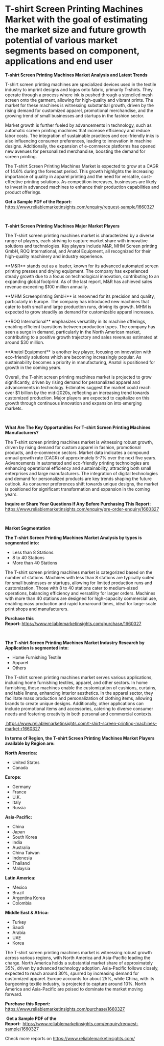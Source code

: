 <p><h1>T-shirt Screen Printing Machines Market with the goal of estimating the market size and future growth potential of various market segments based on component, applications and end user</h1></p><p><strong>T-shirt Screen Printing Machines Market Analysis and Latest Trends</strong></p>
<p><p>T-shirt screen printing machines are specialized devices used in the textile industry to imprint designs and logos onto fabric, primarily T-shirts. They operate through a process where ink is pushed through a stenciled mesh screen onto the garment, allowing for high-quality and vibrant prints. The market for these machines is witnessing substantial growth, driven by the rising demand for customized apparel, promotional merchandise, and the growing trend of small businesses and startups in the fashion sector.</p><p>Market growth is further fueled by advancements in technology, such as automatic screen printing machines that increase efficiency and reduce labor costs. The integration of sustainable practices and eco-friendly inks is also influencing consumer preferences, leading to innovation in machine designs. Additionally, the expansion of e-commerce platforms has opened new avenues for personalized merchandise, boosting the demand for screen printing.</p><p>The T-shirt Screen Printing Machines Market is expected to grow at a CAGR of 14.6% during the forecast period. This growth highlights the increasing importance of quality in apparel printing and the need for versatile, cost-effective printing solutions. As competition increases, businesses are likely to invest in advanced machines to enhance their production capabilities and product offerings.</p></p>
<p><strong>Get a Sample PDF of the Report:&nbsp;</strong> <a href="https://www.reliablemarketinsights.com/enquiry/request-sample/1660327?utm_campaign=1938&utm_medium=2&utm_source=Github&utm_content=ia&utm_term=29032025&utm_id=t-shirt-screen-printing-machines">https://www.reliablemarketinsights.com/enquiry/request-sample/1660327</a></p>
<p>&nbsp;</p>
<p><strong>T-shirt Screen Printing Machines Major Market Players</strong></p>
<p><p>The T-shirt screen printing machines market is characterized by a diverse range of players, each striving to capture market share with innovative solutions and technologies. Key players include M&R, MHM Screen printing GmbH, ROQ International, and Anatol Equipment, all recognized for their high-quality machinery and industry experience.</p><p>**M&R** stands out as a leader, known for its advanced automated screen printing presses and drying equipment. The company has experienced steady growth due to a focus on technological innovation, contributing to an expanding global footprint. As of the last report, M&R has achieved sales revenue exceeding $100 million annually.</p><p>**MHM Screenprinting GmbH** is renowned for its precision and quality, particularly in Europe. The company has introduced new machines that cater to both small and large production runs, driving its growth. MHM is expected to grow steadily as demand for customizable apparel increases.</p><p>**ROQ International** emphasizes versatility in its machine offerings, enabling efficient transitions between production types. The company has seen a surge in demand, particularly in the North American market, contributing to a positive growth trajectory and sales revenues estimated at around $30 million.</p><p>**Anatol Equipment** is another key player, focusing on innovation with eco-friendly solutions which are becoming increasingly popular. As sustainability becomes a priority in manufacturing, Anatol is positioned for growth in the coming years.</p><p>Overall, the T-shirt screen printing machines market is projected to grow significantly, driven by rising demand for personalized apparel and advancements in technology. Estimates suggest the market could reach over $1 billion by the mid-2020s, reflecting an increasing trend towards customized production. Major players are expected to capitalize on this growth through continuous innovation and expansion into emerging markets.</p></p>
<p>&nbsp;</p>
<p><strong>What Are The Key Opportunities For T-shirt Screen Printing Machines Manufacturers?</strong></p>
<p><p>The T-shirt screen printing machines market is witnessing robust growth, driven by rising demand for custom apparel in fashion, promotional products, and e-commerce sectors. Market data indicates a compound annual growth rate (CAGR) of approximately 5-7% over the next five years. Advancements in automated and eco-friendly printing technologies are enhancing operational efficiency and sustainability, attracting both small enterprises and large manufacturers. The integration of digital technologies and demand for personalized products are key trends shaping the future outlook. As consumer preferences shift towards unique designs, the market is positioned for significant transformation and expansion in the coming years.</p></p>
<p><strong>Inquire or Share Your Questions If Any Before Purchasing This Report:</strong> <a href="https://www.reliablemarketinsights.com/enquiry/pre-order-enquiry/1660327?utm_campaign=1938&utm_medium=2&utm_source=Github&utm_content=ia&utm_term=29032025&utm_id=t-shirt-screen-printing-machines">https://www.reliablemarketinsights.com/enquiry/pre-order-enquiry/1660327</a></p>
<p>&nbsp;</p>
<p><strong>Market Segmentation</strong></p>
<p><strong>The T-shirt Screen Printing Machines Market Analysis by types is segmented into:</strong></p>
<p><ul><li>Less than 8 Stations</li><li>8 to 40 Stations</li><li>More than 40 Stations</li></ul></p>
<p><p>The T-shirt screen printing machines market is categorized based on the number of stations. Machines with less than 8 stations are typically suited for small businesses or startups, allowing for limited production runs and customization. Those with 8 to 40 stations cater to medium-sized operations, balancing efficiency and versatility for larger orders. Machines with more than 40 stations are designed for high-capacity commercial use, enabling mass production and rapid turnaround times, ideal for large-scale print shops and manufacturers.</p></p>
<p><strong>Purchase this Report:&nbsp;</strong><a href="https://www.reliablemarketinsights.com/purchase/1660327?utm_campaign=1938&utm_medium=2&utm_source=Github&utm_content=ia&utm_term=29032025&utm_id=t-shirt-screen-printing-machines">https://www.reliablemarketinsights.com/purchase/1660327</a></p>
<p>&nbsp;</p>
<p><strong>The T-shirt Screen Printing Machines Market Industry Research by Application is segmented into:</strong></p>
<p><ul><li>Home Furnishing Textile</li><li>Apparel</li><li>Others</li></ul></p>
<p><p>The T-shirt screen printing machines market serves various applications, including home furnishing textiles, apparel, and other sectors. In home furnishing, these machines enable the customization of cushions, curtains, and table linens, enhancing interior aesthetics. In the apparel sector, they facilitate mass production and personalization of clothing items, allowing brands to create unique designs. Additionally, other applications can include promotional items and accessories, catering to diverse consumer needs and fostering creativity in both personal and commercial contexts.</p></p>
<p><a href="https://www.reliablemarketinsights.com/t-shirt-screen-printing-machines-market-r1660327?utm_campaign=1938&utm_medium=2&utm_source=Github&utm_content=ia&utm_term=29032025&utm_id=t-shirt-screen-printing-machines">&nbsp;https://www.reliablemarketinsights.com/t-shirt-screen-printing-machines-market-r1660327</a></p>
<p><strong>In terms of Region, the T-shirt Screen Printing Machines Market Players available by Region are:</strong></p>
<p>
    <p> <strong> North America: </strong>
        <ul>
            <li>United States</li>
            <li>Canada</li>
        </ul>
        </p> 
    <p> <strong> Europe: </strong>
        <ul>
            <li>Germany</li>
            <li>France</li>
            <li>U.K.</li>
            <li>Italy</li>
            <li>Russia</li>
        </ul>
        </p> 
    <p> <strong> Asia-Pacific: </strong>
        <ul>
            <li>China</li>
            <li>Japan</li>
            <li>South Korea</li>
            <li>India</li>
            <li>Australia</li>
            <li>China Taiwan</li>
            <li>Indonesia</li>
            <li>Thailand</li>
            <li>Malaysia</li>
        </ul>
        </p> 
    <p> <strong> Latin America: </strong>
        <ul>
            <li>Mexico</li>
            <li>Brazil</li>
            <li>Argentina Korea</li>
            <li>Colombia</li>
        </ul>
        </p> 
    <p> <strong> Middle East & Africa: </strong>
        <ul>
            <li>Turkey</li>
            <li>Saudi</li>
            <li>Arabia</li>
            <li>UAE</li>
            <li>Korea</li>
        </ul>
    </p>
    </p>
<p><p>The T-shirt screen printing machines market is witnessing robust growth across various regions, with North America and Asia-Pacific leading the charge. North America holds a substantial market share of approximately 35%, driven by advanced technology adoption. Asia-Pacific follows closely, expected to reach around 30%, spurred by increasing demand for customized apparel. Europe accounts for about 25%, while China, with its burgeoning textile industry, is projected to capture around 10%. North America and Asia-Pacific are poised to dominate the market moving forward.</p></p>
<p><strong>Purchase this Report: </strong><a href="https://www.reliablemarketinsights.com/purchase/1660327?utm_campaign=1938&utm_medium=2&utm_source=Github&utm_content=ia&utm_term=29032025&utm_id=t-shirt-screen-printing-machines">https://www.reliablemarketinsights.com/purchase/1660327</a></p>
<p>&nbsp;<strong>Get a Sample PDF of the Report:&nbsp;&nbsp;</strong><a href="https://www.reliablemarketinsights.com/enquiry/request-sample/1660327?utm_campaign=1938&utm_medium=2&utm_source=Github&utm_content=ia&utm_term=29032025&utm_id=t-shirt-screen-printing-machines">https://www.reliablemarketinsights.com/enquiry/request-sample/1660327</a></p>
<p><strong></strong></p>
<p>Check more reports on <a href="https://www.reliablemarketinsights.com/?utm_campaign=1938&utm_medium=2&utm_source=Github&utm_content=ia&utm_term=29032025&utm_id=t-shirt-screen-printing-machines">https://www.reliablemarketinsights.com/</a></p>